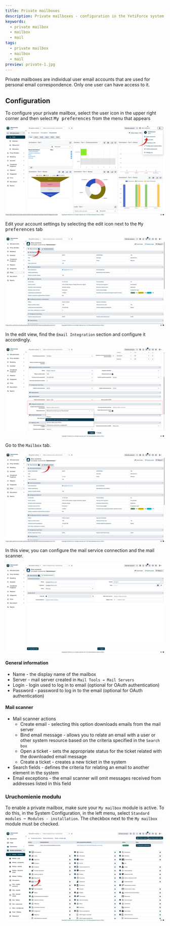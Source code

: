 ```yaml
---
title: Private mailboxes
description: Private mailboxes - configuration in the YetiForce system
keywords:
  - private mailbox
  - mailbox
  - mail
tags:
  - private mailbox
  - mailbox
  - mail
preview: private-1.jpg
---
```


Private mailboxes are individual user email accounts that are used for personal email correspondence. Only one user can have access to it.

## Configuration

To configure your private mailbox, select the user icon in the upper right corner and then select <kbd>My preferences</kbd> from the menu that appears

![private-1](private-1.jpg)

Edit your account settings by selecting the edit icon next to the <kbd>My preferences</kbd> tab

![private-2](private-2.jpg)

In the edit view, find the `Email Integration` section and configure it accordingly.

![private-3](private-3.jpg)

Go to the `Mailbox` tab.

![private-4](private-4.jpg)

In this view, you can configure the mail service connection and the mail scanner.

![private-5](private-5.jpg)

#### General information

- Name - the display name of the mailbox
- Server - mail server created in `Mail Tools ➔ Mail Servers`
- Login - login used to log in to email (optional for OAuth authentication)
- Password - password to log in to the email (optional for OAuth authentication)

#### Mail scanner

- Mail scanner actions
  - Create email - selecting this option downloads emails from the mail server
  - Bind email message - allows you to relate an email with a user or other system resource based on the criteria specified in the `Search box`
  - Open a ticket - sets the appropriate status for the ticket related with the downloaded email message
  - Create a ticket - creates a new ticket in the system
- Search fields - defines the criteria for relating an email to another element in the system
- Email exceptions - the email scanner will omit messages received from addresses listed in this field

### Uruchomienie modułu

To enable a private mailbox, make sure your `My mailbox` module is active. To do this, in the System Configuration, in the left menu, select `Standard modules ➞ Modules - installation`. The checkbox next to the `My mailbox` module must be checked.

![private-6](private-6.jpg)

